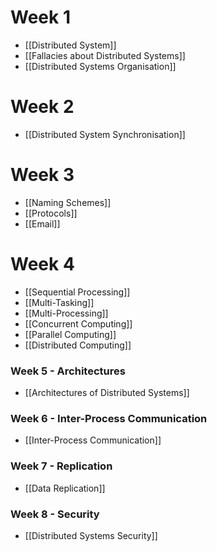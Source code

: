 # Week 1
- [[Distributed System]]
- [[Fallacies about Distributed Systems]]
- [[Distributed Systems Organisation]]

# Week 2
- [[Distributed System Synchronisation]]

# Week 3
- [[Naming Schemes]]
- [[Protocols]]
- [[Email]]

# Week 4
- [[Sequential Processing]]
- [[Multi-Tasking]]
- [[Multi-Processing]]
- [[Concurrent Computing]]
- [[Parallel Computing]]
- [[Distributed Computing]]

### Week 5 - Architectures
- [[Architectures of Distributed Systems]]

### Week 6 - Inter-Process Communication
- [[Inter-Process Communication]]

### Week 7 - Replication
- [[Data Replication]]

### Week 8 - Security
- [[Distributed Systems Security]]
